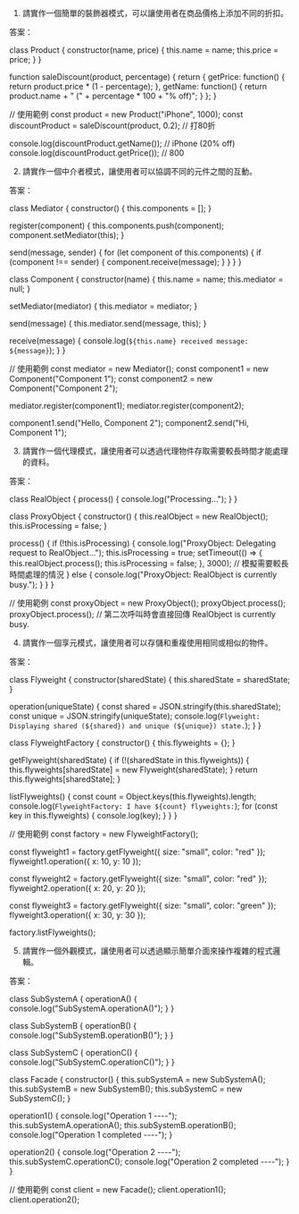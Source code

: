 

1. 請實作一個簡單的裝飾器模式，可以讓使用者在商品價格上添加不同的折扣。

答案：

class Product {
  constructor(name, price) {
    this.name = name;
    this.price = price;
  }
}

function saleDiscount(product, percentage) {
  return {
    getPrice: function() {
      return product.price * (1 - percentage);
    },
    getName: function() {
      return product.name + " (" + percentage * 100 + "% off)";
    }
  };
}

// 使用範例
const product = new Product("iPhone", 1000);
const discountProduct = saleDiscount(product, 0.2); // 打80折

console.log(discountProduct.getName()); // iPhone (20% off)
console.log(discountProduct.getPrice()); // 800


2. 請實作一個中介者模式，讓使用者可以協調不同的元件之間的互動。

答案：

class Mediator {
  constructor() {
    this.components = [];
  }

  register(component) {
    this.components.push(component);
    component.setMediator(this);
  }

  send(message, sender) {
    for (let component of this.components) {
      if (component !== sender) {
        component.receive(message);
      }
    }
  }
}

class Component {
  constructor(name) {
    this.name = name;
    this.mediator = null;
  }

  setMediator(mediator) {
    this.mediator = mediator;
  }

  send(message) {
    this.mediator.send(message, this);
  }

  receive(message) {
    console.log(`${this.name} received message: ${message}`);
  }
}

// 使用範例
const mediator = new Mediator();
const component1 = new Component("Component 1");
const component2 = new Component("Component 2");

mediator.register(component1);
mediator.register(component2);

component1.send("Hello, Component 2");
component2.send("Hi, Component 1");


3. 請實作一個代理模式，讓使用者可以透過代理物件存取需要較長時間才能處理的資料。

答案：

class RealObject {
  process() {
    console.log("Processing...");
  }
}

class ProxyObject {
  constructor() {
    this.realObject = new RealObject();
    this.isProcessing = false;
  }

  process() {
    if (!this.isProcessing) {
      console.log("ProxyObject: Delegating request to RealObject...");
      this.isProcessing = true;
      setTimeout(() => {
        this.realObject.process();
        this.isProcessing = false;
      }, 3000); // 模擬需要較長時間處理的情況
    } else {
      console.log("ProxyObject: RealObject is currently busy.");
    }
  }
}

// 使用範例
const proxyObject = new ProxyObject();
proxyObject.process();
proxyObject.process(); // 第二次呼叫時會直接回傳 RealObject is currently busy.


4. 請實作一個享元模式，讓使用者可以存儲和重複使用相同或相似的物件。

答案：

class Flyweight {
  constructor(sharedState) {
    this.sharedState = sharedState;
  }

  operation(uniqueState) {
    const shared = JSON.stringify(this.sharedState);
    const unique = JSON.stringify(uniqueState);
    console.log(`Flyweight: Displaying shared (${shared}) and unique (${unique}) state.`);
  }
}

class FlyweightFactory {
  constructor() {
    this.flyweights = {};
  }

  getFlyweight(sharedState) {
    if (!(sharedState in this.flyweights)) {
      this.flyweights[sharedState] = new Flyweight(sharedState);
    }
    return this.flyweights[sharedState];
  }

  listFlyweights() {
    const count = Object.keys(this.flyweights).length;
    console.log(`FlyweightFactory: I have ${count} flyweights:`);
    for (const key in this.flyweights) {
      console.log(key);
    }
  }
}

// 使用範例
const factory = new FlyweightFactory();

const flyweight1 = factory.getFlyweight({ size: "small", color: "red" });
flyweight1.operation({ x: 10, y: 10 });

const flyweight2 = factory.getFlyweight({ size: "small", color: "red" });
flyweight2.operation({ x: 20, y: 20 });

const flyweight3 = factory.getFlyweight({ size: "small", color: "green" });
flyweight3.operation({ x: 30, y: 30 });

factory.listFlyweights();


5. 請實作一個外觀模式，讓使用者可以透過顯示簡單介面來操作複雜的程式邏輯。

答案：

class SubSystemA {
  operationA() {
    console.log("SubSystemA.operationA()");
  }
}

class SubSystemB {
  operationB() {
    console.log("SubSystemB.operationB()");
  }
}

class SubSystemC {
  operationC() {
    console.log("SubSystemC.operationC()");
  }
}

class Facade {
  constructor() {
    this.subSystemA = new SubSystemA();
    this.subSystemB = new SubSystemB();
    this.subSystemC = new SubSystemC();
  }

  operation1() {
    console.log("Operation 1 ----");
    this.subSystemA.operationA();
    this.subSystemB.operationB();
    console.log("Operation 1 completed ----");
  }

  operation2() {
    console.log("Operation 2 ----");
    this.subSystemC.operationC();
    console.log("Operation 2 completed ----");
  }
}

// 使用範例
const client = new Facade();
client.operation1();
client.operation2();